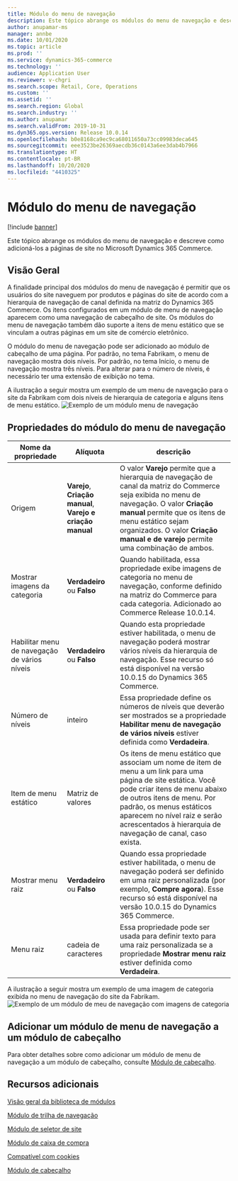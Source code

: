 ```yaml
---
title: Módulo do menu de navegação
description: Este tópico abrange os módulos do menu de navegação e descreve como adicioná-los a páginas de site no Microsoft Dynamics 365 Commerce.
author: anupamar-ms
manager: annbe
ms.date: 10/01/2020
ms.topic: article
ms.prod: ''
ms.service: dynamics-365-commerce
ms.technology: ''
audience: Application User
ms.reviewer: v-chgri
ms.search.scope: Retail, Core, Operations
ms.custom: ''
ms.assetid: ''
ms.search.region: Global
ms.search.industry: ''
ms.author: anupamar
ms.search.validFrom: 2019-10-31
ms.dyn365.ops.version: Release 10.0.14
ms.openlocfilehash: b0e8168ca9ec9ca68011650a73cc09983deca645
ms.sourcegitcommit: eee3523be26369aecdb36c0143a6ee3dab4b7966
ms.translationtype: HT
ms.contentlocale: pt-BR
ms.lasthandoff: 10/20/2020
ms.locfileid: "4410325"
---
```

# <a name="navigation-menu-module"></a>Módulo do menu de navegação

[!include [banner](includes/banner.md)]

Este tópico abrange os módulos do menu de navegação e descreve como adicioná-los a páginas de site no Microsoft Dynamics 365 Commerce.

## <a name="overview"></a>Visão Geral

A finalidade principal dos módulos do menu de navegação é permitir que os usuários do site naveguem por produtos e páginas do site de acordo com a hierarquia de navegação de canal definida na matriz do Dynamics 365 Commerce. Os itens configurados em um módulo de menu de navegação aparecem como uma navegação de cabeçalho de site. Os módulos do menu de navegação também dão suporte a itens de menu estático que se vinculam a outras páginas em um site de comércio eletrônico.

O módulo do menu de navegação pode ser adicionado ao módulo de cabeçalho de uma página. Por padrão, no tema Fabrikam, o menu de navegação mostra dois níveis. Por padrão, no tema Início, o menu de navegação mostra três níveis. Para alterar para o número de níveis, é necessário ter uma extensão de exibição no tema.

A ilustração a seguir mostra um exemplo de um menu de navegação para o site da Fabrikam com dois níveis de hierarquia de categoria e alguns itens de menu estático.
![Exemplo de um módulo menu de navegação](./media/ecommerce-header.png)

## <a name="navigation-menu-module-properties"></a>Propriedades do módulo do menu de navegação

| Nome da propriedade             | Alíquota                 | descrição |
|---------------------------|-----------------------|-------------|
| Origem                  | **Varejo**, **Criação manual**, **Varejo e criação manual** | O valor **Varejo** permite que a hierarquia de navegação de canal da matriz do Commerce seja exibida no menu de navegação. O valor **Criação manual** permite que os itens de menu estático sejam organizados. O valor **Criação manual e de varejo** permite uma combinação de ambos. |
| Mostrar imagens da categoria | **Verdadeiro** ou **Falso**    | Quando habilitada, essa propriedade exibe imagens de categoria no menu de navegação, conforme definido na matriz do Commerce para cada categoria. Adicionado ao Commerce Release 10.0.14. |
| Habilitar menu de navegação de vários níveis | **Verdadeiro** ou **Falso** | Quando esta propriedade estiver habilitada, o menu de navegação poderá mostrar vários níveis da hierarquia de navegação. Esse recurso só está disponível na versão 10.0.15 do Dynamics 365 Commerce. |
| Número de níveis | inteiro | Essa propriedade define os números de níveis que deverão ser mostrados se a propriedade **Habilitar menu de navegação de vários níveis** estiver definida como **Verdadeira**. |
| Item de menu estático| Matriz de valores| Os itens de menu estático que associam um nome de item de menu a um link para uma página de site estática. Você pode criar itens de menu abaixo de outros itens de menu. Por padrão, os menus estáticos aparecem no nível raiz e serão acrescentados à hierarquia de navegação de canal, caso exista. |
| Mostrar menu raiz | **Verdadeiro** ou **Falso** | Quando essa propriedade estiver habilitada, o menu de navegação poderá ser definido em uma raiz personalizada (por exemplo, **Compre agora**). Esse recurso só está disponível na versão 10.0.15 do Dynamics 365 Commerce. |
| Menu raiz | cadeia de caracteres | Essa propriedade pode ser usada para definir texto para uma raiz personalizada se a propriedade **Mostrar menu raiz** estiver definida como **Verdadeira**. |

A ilustração a seguir mostra um exemplo de uma imagem de categoria exibida no menu de navegação do site da Fabrikam.
![Exemplo de um módulo de meu de navegação com imagens de categoria](./media/ecommerce-categoryimages.PNG)

## <a name="add-a-navigation-menu-module-to-a-header-module"></a>Adicionar um módulo de menu de navegação a um módulo de cabeçalho

Para obter detalhes sobre como adicionar um módulo de menu de navegação a um módulo de cabeçalho, consulte [Módulo de cabeçalho](author-header-module.md).

## <a name="additional-resources"></a>Recursos adicionais

[Visão geral da biblioteca de módulos](starter-kit-overview.md)

[Módulo de trilha de navegação](add-breadcrumb.md)

[Módulo de seletor de site](site-selector.md)

[Módulo de caixa de compra](add-buy-box.md)

[Compatível com cookies](cookie-compliance.md)

[Módulo de cabeçalho](author-header-module.md)
